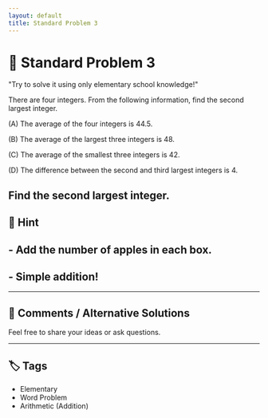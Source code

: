 ```yaml
---
layout: default
title: Standard Problem 3
---
```


# 🧮 Standard Problem 3

"Try to solve it using only elementary school knowledge!"

There are four integers. From the following information, find the second largest integer.

(A) The average of the four integers is 44.5.

(B) The average of the largest three integers is 48.

(C) The average of the smallest three integers is 42.

(D) The difference between the second and third largest integers is 4.

Find the second largest integer.
---

## 📝 Hint

## - Add the number of apples in each box.
## - Simple addition!

---

## 💬 Comments / Alternative Solutions

Feel free to share your ideas or ask questions.

---

## 🏷 Tags

- Elementary 
- Word Problem  
- Arithmetic (Addition)
